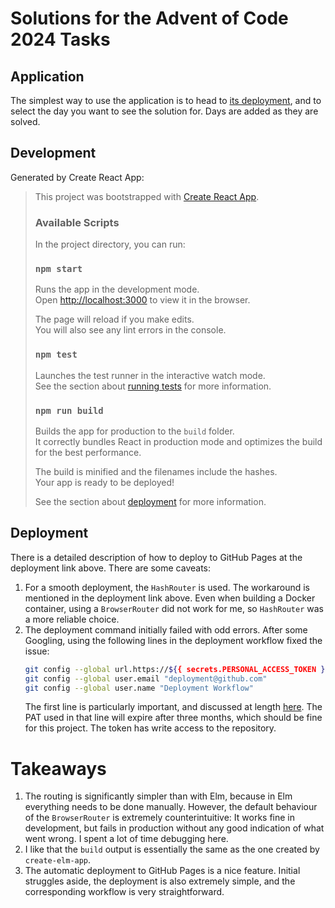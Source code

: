 # Solutions for the Advent of Code 2024 Tasks

## Application

The simplest way to use the application is to head to [its deployment](https://nikitadanilenko.github.io/advent-of-code-2024),
and to select the day you want to see the solution for.
Days are added as they are solved.

## Development

Generated by Create React App:

> This project was bootstrapped with [Create React App](https://github.com/facebook/create-react-app).
>
> ### Available Scripts
>
> In the project directory, you can run:
> 
> ### `npm start`
> 
> Runs the app in the development mode.\
> Open [http://localhost:3000](http://localhost:3000) to view it in the browser.
> 
> The page will reload if you make edits.\
> You will also see any lint errors in the console.
> 
> ### `npm test`
> 
> Launches the test runner in the interactive watch mode.\
> See the section about [running tests](https://facebook.github.io/create-react-app/docs/running-tests) for more information.
> 
> ### `npm run build`
> 
> Builds the app for production to the `build` folder.\
> It correctly bundles React in production mode and optimizes the build for the best performance.
> 
> The build is minified and the filenames include the hashes.\
> Your app is ready to be deployed!
> 
> See the section about [deployment](https://facebook.github.io/create-react-app/docs/deployment) for more information.

## Deployment 

There is a detailed description of how to deploy to GitHub Pages at the deployment link above.
There are some caveats:

1. For a smooth deployment, the `HashRouter` is used.
   The workaround is mentioned in the deployment link above.
   Even when building a Docker container, using a `BrowserRouter` did not work for me,
   so `HashRouter` was a more reliable choice.
2. The deployment command initially failed with odd errors.
   After some Googling, using the following lines in the deployment workflow fixed the issue:
    ```bash
    git config --global url.https://${{ secrets.PERSONAL_ACCESS_TOKEN }}@github.com/.insteadOf https://github.com/
    git config --global user.email "deployment@github.com"
    git config --global user.name "Deployment Workflow"
    ```
   The first line is particularly important, and discussed at length [here](https://github.com/orgs/community/discussions/26580#discussioncomment-7147217).
   The PAT used in that line will expire after three months, which should be fine for this project.
   The token has write access to the repository.

# Takeaways

1. The routing is significantly simpler than with Elm, because in Elm everything needs to be done manually.
   However, the default behaviour of the `BrowserRouter` is extremely counterintuitive: 
   It works fine in development, but fails in production without any good indication of what went wrong.
   I spent a lot of time debugging here.
2. I like that the `build` output is essentially the same as the one created by `create-elm-app`.
3. The automatic deployment to GitHub Pages is a nice feature.
   Initial struggles aside, the deployment is also extremely simple, and the corresponding workflow is very straightforward.
